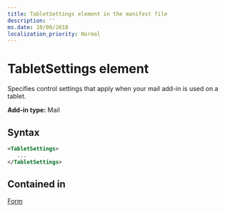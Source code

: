 ```yaml
---
title: TabletSettings element in the manifest file
description: ''
ms.date: 10/09/2018
localization_priority: Normal
---
```


# TabletSettings element

Specifies control settings that apply when your mail add-in is used on a tablet.

**Add-in type:** Mail

## Syntax

```XML
<TabletSettings>
   ...
</TabletSettings>
```

## Contained in

[Form](form.md)

